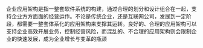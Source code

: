 企业应用架构是指一整套软件系统的构建，通过合理的划分和设计组合在一起，支持企业方方面面的经营运作。不论是传统企业，还是互联网公司，发展到一定阶段，都需要一整套体系化的应用架构来支撑其运转。良好的、合理的应用架构可以支持企业高效开展业务，控制经营风险，而混乱的、不合理的应用架构则会限制企业的快速发展，成为企业增长与变革的瓶颈